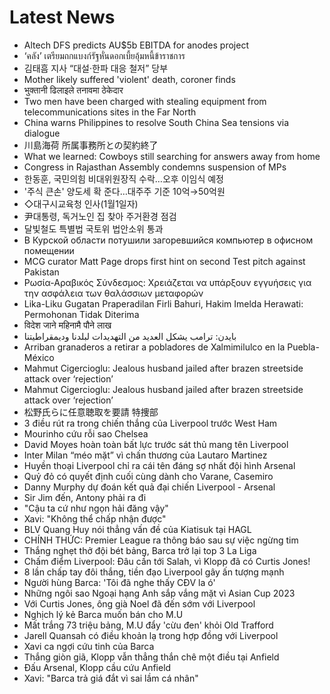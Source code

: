 # Latest News
-  Altech DFS predicts AU$5b EBITDA for anodes project
-  ‘คลัง’ เตรียมถกแบงก์รัฐหั่นดอกเบี้ยอุ้มหนี้ข้าราชการ
-  김태흠 지사 “대설·한파 대응 철저” 당부
-  Mother likely suffered 'violent' death, coroner finds
-  भुक्तानी ढिलाइले तनावमा ठेकेदार
-  Two men have been charged with stealing equipment from telecommunications sites in the Far North
-  China warns Philippines to resolve South China Sea tensions via dialogue
-  川島海荷 所属事務所との契約終了
-  What we learned: Cowboys still searching for answers away from home
-  Congress in Rajasthan Assembly condemns suspension of MPs
-  한동훈, 국민의힘 비대위원장직 수락…오후 이임식 예정
-  '주식 큰손' 양도세 확 준다…대주주 기준 10억→50억원
-  ◇대구시교육청 인사(1월1일자)
-  尹대통령, 독거노인 집 찾아 주거환경 점검
-  달빛철도 특별법 국토위 법안소위 통과
-  В Курской области потушили загоревшийся компьютер в офисном помещении
-  MCG curator Matt Page drops first hint on second Test pitch against Pakistan
-  Ρωσία-Αραβικός Σύνδεσμος: Χρειάζεται να υπάρξουν εγγυήσεις για την ασφάλεια των θαλάσσιων μεταφορών
-  Lika-Liku Gugatan Praperadilan Firli Bahuri, Hakim Imelda Herawati: Permohonan Tidak Diterima
-  विदेश जाने महिनामै पौने लाख
-  بايدن: ترامب يشكل العديد من التهديدات لبلدنا وديمقراطيتنا
-  Arriban granaderos a retirar a pobladores de Xalmimilulco en la Puebla-México
-  Mahmut Cigercioglu: Jealous husband jailed after brazen streetside attack over ‘rejection’
-  Mahmut Cigercioglu: Jealous husband jailed after brazen streetside attack over ‘rejection’
-  松野氏らに任意聴取を要請 特捜部
-  3 điều rút ra trong chiến thắng của Liverpool trước West Ham
-  Mourinho cứu rỗi sao Chelsea
-  David Moyes hoàn toàn bất lực trước sát thủ mang tên Liverpool
-  Inter Milan “méo mặt” vì chấn thương của Lautaro Martinez
-  Huyền thoại Liverpool chỉ ra cái tên đáng sợ nhất đội hình Arsenal
-  Quỷ đỏ có quyết định cuối cùng dành cho Varane, Casemiro
-  Danny Murphy dự đoán kết quả đại chiến Liverpool - Arsenal
-  Sir Jim đến, Antony phải ra đi
-  "Cậu ta cứ như ngọn hải đăng vậy"
-  Xavi: "Không thể chấp nhận được"
-  BLV Quang Huy nói thẳng vấn đề của Kiatisuk tại HAGL
-  CHÍNH THỨC: Premier League ra thông báo sau sự việc ngừng tim
-  Thắng nghẹt thở đội bét bảng, Barca trở lại top 3 La Liga
-  Chấm điểm Liverpool: Đâu cần tới Salah, vì Klopp đã có Curtis Jones!
-  8 lần chấp tay đôi thắng, tiền đạo Liverpool gây ấn tượng mạnh
-  Người hùng Barca: 'Tôi đã nghe thấy CĐV la ó'
-  Những ngôi sao Ngoại hạng Anh sắp vắng mặt vì Asian Cup 2023
-  Với Curtis Jones, ông già Noel đã đến sớm với Liverpool
-  Nghịch lý kẻ Barca muốn bán cho M.U
-  Mất trắng 73 triệu bảng, M.U đẩy 'cừu đen' khỏi Old Trafford
-  Jarell Quansah có điều khoản lạ trong hợp đồng với Liverpool
-  Xavi ca ngợi cứu tinh của Barca
-  Thắng giòn giã, Klopp vẫn thẳng thắn chê một điều tại Anfield
-  Đấu Arsenal, Klopp cầu cứu Anfield
-  Xavi: "Barca trả giá đắt vì sai lầm cá nhân"
